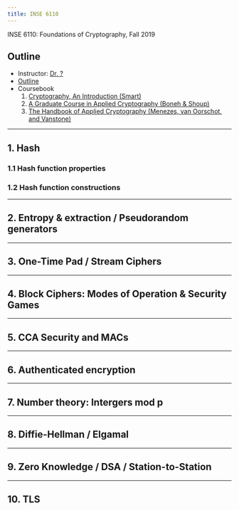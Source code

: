 ```yaml
---
title: INSE 6110
---
```


INSE 6110: Foundations of Cryptography, Fall 2019

<!--more-->

## Outline
* Instructor: [Dr. ?](#)
* [Outline](https://users.encs.concordia.ca/~clark/courses/1703-6110/index.html)
* Coursebook
  1. [Cryptography, An Introduction (Smart)](http://people.cs.bris.ac.uk/~nigel/Crypto_Book/book.ps)
  2. [A Graduate Course in Applied Cryptography (Boneh & Shoup)](https://crypto.stanford.edu/~dabo/cryptobook/)
  3. [The Handbook of Applied Cryptography (Menezes, van Oorschot, and Vanstone)](http://cacr.uwaterloo.ca/hac/)

---

## 1. Hash

### 1.1 Hash function properties

### 1.2 Hash function constructions

---

## 2. Entropy & extraction / Pseudorandom generators

----

## 3. One-Time Pad / Stream Ciphers

----

## 4. Block Ciphers: Modes of Operation & Security Games

----

## 5. CCA Security and MACs 

----

## 6. Authenticated encryption

----

## 7. Number theory: Intergers mod p 

----

## 8. Diffie-Hellman / Elgamal 

----

## 9. Zero Knowledge / DSA / Station-to-Station

----

## 10. TLS
